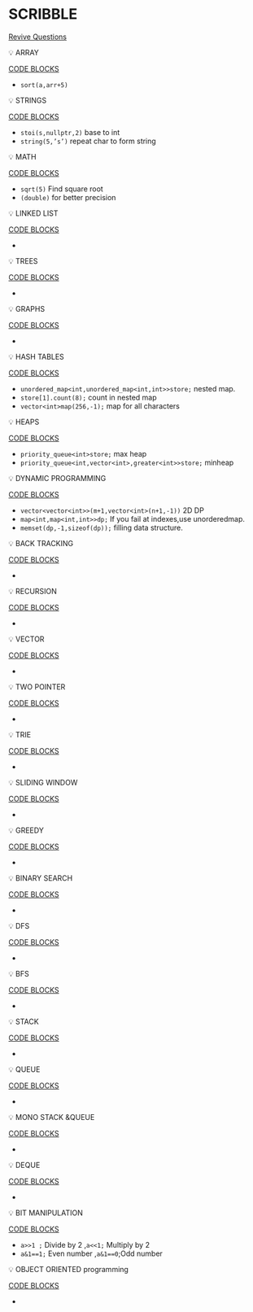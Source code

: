# SCRIBBLE

[Revive Questions](SCRIBBLE%208d92358bbe60431f919c798f015a2cf2/Revive%20Questions%2025e12855511a498888eb8b84c6a86115.csv)

<aside>
💡 ARRAY

[CODE BLOCKS](SCRIBBLE%208d92358bbe60431f919c798f015a2cf2/CODE%20BLOCKS%20f9afec7b50774628bf96fe2f06fb2278.md)

- `sort(a,arr+5)`
</aside>

<aside>
💡 STRINGS

[CODE BLOCKS ](SCRIBBLE%208d92358bbe60431f919c798f015a2cf2/CODE%20BLOCKS%20e402485937c04cf6bcc28082b57f587e.md)

- `stoi(s,nullptr,2)`  base to int
- `string(5,’s’)` repeat char to form string
</aside>

<aside>
💡 MATH

[CODE BLOCKS](SCRIBBLE%208d92358bbe60431f919c798f015a2cf2/CODE%20BLOCKS%207bab767f00d1417baea9fbb3dbd163df.md)

- `sqrt(5)` Find square root
- `(double)` for better precision
</aside>

<aside>
💡 LINKED LIST

[CODE BLOCKS](SCRIBBLE%208d92358bbe60431f919c798f015a2cf2/CODE%20BLOCKS%20f99bfb60d4694179bc01ef8eed837c6d.md)

- 
</aside>

<aside>
💡 TREES

[CODE BLOCKS](SCRIBBLE%208d92358bbe60431f919c798f015a2cf2/CODE%20BLOCKS%201d609a58200543eca001b87698e484f7.md)

- 
</aside>

<aside>
💡 GRAPHS

[CODE BLOCKS](SCRIBBLE%208d92358bbe60431f919c798f015a2cf2/CODE%20BLOCKS%200b949565c97d46e4bfd42339ec1081a2.md)

- 
</aside>

<aside>
💡 HASH TABLES

[CODE BLOCKS](SCRIBBLE%208d92358bbe60431f919c798f015a2cf2/CODE%20BLOCKS%20202b4663d81f433b9f8532da9f65da5e.md)

- `unordered_map<int,unordered_map<int,int>>store;` nested map.
- `store[1].count(8);` count in nested map
- `vector<int>map(256,-1);` map for all characters
</aside>

<aside>
💡 HEAPS

[CODE BLOCKS](SCRIBBLE%208d92358bbe60431f919c798f015a2cf2/CODE%20BLOCKS%206c0302f5a5dd4d5abb6790726ff4c8d6.md)

- `priority_queue<int>store;` max heap
- `priority_queue<int,vector<int>,greater<int>>store;`  minheap
</aside>

<aside>
💡 DYNAMIC PROGRAMMING

[CODE BLOCKS](SCRIBBLE%208d92358bbe60431f919c798f015a2cf2/CODE%20BLOCKS%20a42db63f6f6a4e41b1aed9b3dc5a3be9.md)

- `vector<vector<int>>(m+1,vector<int>(n+1,-1))` 2D DP
- `map<int,map<int,int>>dp;` If you fail at indexes,use unorderedmap.
- `memset(dp,-1,sizeof(dp));` filling data structure.
</aside>

<aside>
💡 BACK TRACKING

[CODE BLOCKS](SCRIBBLE%208d92358bbe60431f919c798f015a2cf2/CODE%20BLOCKS%2020773e28800b4037826eb53cfd204074.md)

- 
</aside>

<aside>
💡 RECURSION

[CODE BLOCKS](SCRIBBLE%208d92358bbe60431f919c798f015a2cf2/CODE%20BLOCKS%2026146cd6747549e9bcab2ed886b612e0.md)

- 
</aside>

<aside>
💡 VECTOR

[CODE BLOCKS](SCRIBBLE%208d92358bbe60431f919c798f015a2cf2/CODE%20BLOCKS%20bb9c1fa62ffe4b209e600c7931e65ba3.md)

- 
</aside>

<aside>
💡 TWO POINTER

[CODE BLOCKS](SCRIBBLE%208d92358bbe60431f919c798f015a2cf2/CODE%20BLOCKS%205a86c9cb84b74634940906cf85b584c6.md)

- 
</aside>

<aside>
💡 TRIE

[CODE BLOCKS](SCRIBBLE%208d92358bbe60431f919c798f015a2cf2/CODE%20BLOCKS%207be75d5cc84c4c739acc50c2554eddc5.md)

- 
</aside>

<aside>
💡 SLIDING WINDOW

[CODE BLOCKS](SCRIBBLE%208d92358bbe60431f919c798f015a2cf2/CODE%20BLOCKS%20df38f5422ec7455bbfa0133900185041.md)

- 
</aside>

<aside>
💡 GREEDY

[CODE BLOCKS](SCRIBBLE%208d92358bbe60431f919c798f015a2cf2/CODE%20BLOCKS%207f6cb0395859427bb9a00320d4d878bd.md)

- 
</aside>

<aside>
💡 BINARY SEARCH

[CODE BLOCKS](SCRIBBLE%208d92358bbe60431f919c798f015a2cf2/CODE%20BLOCKS%2087672403e0e1487abfb24b5cea254d25.md)

- 
</aside>

<aside>
💡 DFS

[CODE BLOCKS](SCRIBBLE%208d92358bbe60431f919c798f015a2cf2/CODE%20BLOCKS%2070e4ed5944ec4b139d9fe3a1916669e6.md)

- 
</aside>

<aside>
💡 BFS

[CODE BLOCKS](SCRIBBLE%208d92358bbe60431f919c798f015a2cf2/CODE%20BLOCKS%201bbfb3539ecb42c3841c4b339d535941.md)

- 
</aside>

<aside>
💡 STACK

[CODE BLOCKS](SCRIBBLE%208d92358bbe60431f919c798f015a2cf2/CODE%20BLOCKS%20a690cb6604f9490fb3779438488b699c.md)

- 
</aside>

<aside>
💡 QUEUE

[CODE BLOCKS](SCRIBBLE%208d92358bbe60431f919c798f015a2cf2/CODE%20BLOCKS%206bc0497a13024f05a208db749173b279.md)

- 
</aside>

<aside>
💡 MONO STACK &QUEUE

[CODE BLOCKS](SCRIBBLE%208d92358bbe60431f919c798f015a2cf2/CODE%20BLOCKS%201e1cacbae00f46d5a4a9f12156156ef8.md)

- 
</aside>

<aside>
💡 DEQUE

[CODE BLOCKS](SCRIBBLE%208d92358bbe60431f919c798f015a2cf2/CODE%20BLOCKS%206789a3bf2227416caaf42ac825342b1f.md)

- 
</aside>

<aside>
💡 BIT MANIPULATION

[CODE BLOCKS](SCRIBBLE%208d92358bbe60431f919c798f015a2cf2/CODE%20BLOCKS%20f4117b278a8f4d8b9106804311f43269.md)

- `a>>1 ;` Divide by 2 ,`a<<1;` Multiply by 2
- `a&1==1;` Even number ,`a&1==0`;Odd number
</aside>

<aside>
💡 OBJECT ORIENTED programming

[CODE BLOCKS](SCRIBBLE%208d92358bbe60431f919c798f015a2cf2/CODE%20BLOCKS%20e85390a8e4ee45a6a768c41051059098.md)

- 
</aside>